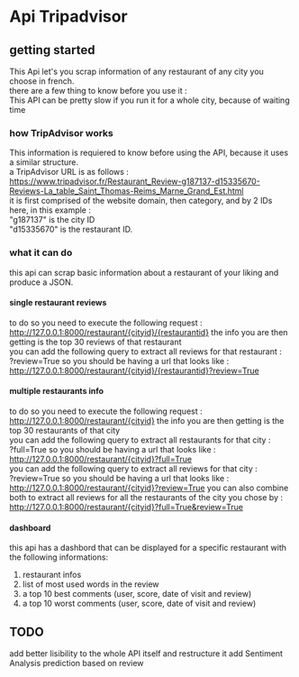 # Api Tripadvisor

## getting started
This Api let's you scrap information of any restaurant of any city you choose in french.\
there are a few thing to know before you use it :\
This API can be pretty slow if you run it for a whole city, because of waiting time

### how TripAdvisor works
This information is requiered to know before using the API, because it uses a similar structure.\
a TripAdvisor URL is as follows :\
https://www.tripadvisor.fr/Restaurant_Review-g187137-d15335670-Reviews-La_table_Saint_Thomas-Reims_Marne_Grand_Est.html \
it is first comprised of the website domain, then category, and by 2 IDs\
here, in this example :\
"g187137" is the city ID\
"d15335670" is the restaurant ID.

### what it can do
this api can scrap basic information about a restaurant of your liking and produce a JSON.

#### single restaurant reviews
to do so you need to execute the following request :
  http://127.0.0.1:8000/restaurant/{cityid}/{restaurantid}
the info you are then getting is the top 30 reviews of that restaurant\
you can add the following query to extract all reviews for that restaurant :\
  ?review=True
so you should be having a url that looks like :
  http://127.0.0.1:8000/restaurant/{cityid}/{restaurantid}?review=True

#### multiple restaurants info 
to do so you need to execute the following request :
  http://127.0.0.1:8000/restaurant/{cityid}
the info you are then getting is the top 30 restaurants of that city\
you can add the following query to extract all restaurants for that city :\
  ?full=True
so you should be having a url that looks like :
  http://127.0.0.1:8000/restaurant/{cityid}?full=True
\
you can add the following query to extract all reviews for that city :\
  ?review=True
so you should be having a url that looks like :
  http://127.0.0.1:8000/restaurant/{cityid}?review=True
you can also combine both to extract all reviews for all the restaurants of the city you chose by :
  http://127.0.0.1:8000/restaurant/{cityid}?full=True&review=True

#### dashboard
this api has a dashbord that can be displayed for a specific restaurant with the following informations:
1. restaurant infos
2. list of most used words in the review
3. a top 10 best comments (user, score, date of visit and review)
4. a top 10 worst comments (user, score, date of visit and review)

## TODO
add better lisibility to the whole API itself and restructure it
add Sentiment Analysis prediction based on review
